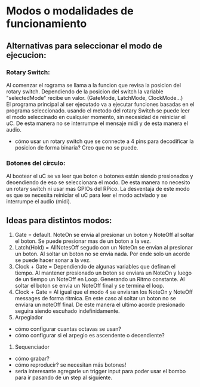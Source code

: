 # Modos o modalidades de funcionamiento
## Alternativas para seleccionar el modo de ejecucion:
### Rotary Switch:
Al comenzar el rograma se llama a la funcion que revisa la posicion del rotary switch.
Dependiendo de la posicion del switch la variable "selectedMode" recibe un valor. (GateMode, LatchMode, ClockMode...)    
El programa principal al ser ejecutado va a ejecutar funciones basadas en el programa seleccionado.
usando el metodo del rotary Switch se puede leer el modo seleccinado en cualquier momento, sin 
necesidad de reiniciar el uC. De esta manera no se interrumpe el mensaje midi y de esta manera el audio.

- cómo usar un rotary switch que se connecte a 4 pins para decodificar la posicion de forma binaria? 
Creo que no se puede.
### Botones del círculo:
Al bootear el uC se va leer que boton o botones están siendo presionados y deoendiendo de eso se seleccionara el modo. De esta manera no necesito un rotary switch ni usar mas GPIOs del RPico.
La desventaja de este modo es que se necesita reiniciar el uC para leer el modo actviado y se interrumpe el audio (midi).

## Ideas para distintos modos:
1. Gate = default. NoteOn se envia al presionar un boton y NoteOff al soltar el boton. Se puede presionar mas de un boton a la vez.
1. Latch(Hold) = AllNotesOff segudo con un NoteOn se envian al presionar un boton. Al soltar un boton no se envia nada. Por ende solo un acorde se puede hacer sonar a la vez.
1. Clock + Gate = Dependiendo de algunas variables que definan el tiempo. Al mantener presionado un boton se enviara un NoteOn y luego de un tiempo un NoteOff en Loop. Generando un Ritmo constante. Al soltar el boton se envia un NoteOff final y se termina el loop.
1. Clock + Gate = Al igual que el modo 4 se enviaran los NoteOn y NoteOff messages de forma ritmica. En este caso al soltar un boton no se enviara un noteOff final. De este manera el ultimo acorde presionado seguira siendo escuhado indefinidamente.
1.  Arpegiador
- cómo configurar cuantas octavas se usan?
- cómo configurar si el arpegio es ascendente o decendiente?
1. Sequenciador
- cómo grabar?
- cómo reproducir? se necesitan más botones!
- seria interesante agregarle un trigger input para poder usar el bombo para ir pasando de un step al siguiente.



